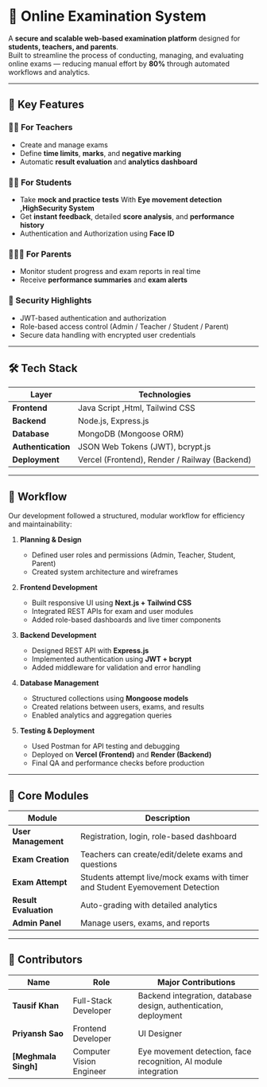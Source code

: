 # 🧠 Online Examination System

A **secure and scalable web-based examination platform** designed for **students, teachers, and parents**.  
Built to streamline the process of conducting, managing, and evaluating online exams — reducing manual effort by **80%** through automated workflows and analytics.

---

## 🚀 Key Features

### 👩‍🏫 For Teachers
- Create and manage exams 
- Define **time limits**, **marks**, and **negative marking**
- Automatic **result evaluation** and **analytics dashboard**

### 🧑‍🎓 For Students
- Take **mock and practice tests**   With **Eye movement detection ,HighSecurity System**
- Get **instant feedback**, detailed **score analysis**, and **performance history**
- Authentication and Authorization using **Face ID**

### 👨‍👩‍👧 For Parents
- Monitor student progress and exam reports in real time  
- Receive **performance summaries** and **exam alerts**

### 🔐 Security Highlights
- JWT-based authentication and authorization  
- Role-based access control (Admin / Teacher / Student / Parent)  
- Secure data handling with encrypted user credentials  


---

## 🛠️ Tech Stack

| Layer | Technologies |
|-------|---------------|
| **Frontend** | Java Script ,Html, Tailwind CSS |
| **Backend** | Node.js, Express.js |
| **Database** | MongoDB (Mongoose ORM) |
| **Authentication** | JSON Web Tokens (JWT), bcrypt.js |
| **Deployment** | Vercel (Frontend), Render / Railway (Backend) |


---

## 🔄 Workflow

Our development followed a structured, modular workflow for efficiency and maintainability:

1. **Planning & Design**
   - Defined user roles and permissions (Admin, Teacher, Student, Parent)
   - Created system architecture and wireframes

2. **Frontend Development**
   - Built responsive UI using **Next.js + Tailwind CSS**
   - Integrated REST APIs for exam and user modules
   - Added role-based dashboards and live timer components

3. **Backend Development**
   - Designed REST API with **Express.js**
   - Implemented authentication using **JWT + bcrypt**
   - Added middleware for validation and error handling

4. **Database Management**
   - Structured collections using **Mongoose models**
   - Created relations between users, exams, and results
   - Enabled analytics and aggregation queries

5. **Testing & Deployment**
   - Used Postman for API testing and debugging  
   - Deployed on **Vercel (Frontend)** and **Render (Backend)**  
   - Final QA and performance checks before production

---

## 🧩 Core Modules

| Module | Description |
|---------|--------------|
| **User Management** | Registration, login, role-based dashboard |
| **Exam Creation** | Teachers can create/edit/delete exams and questions |
| **Exam Attempt** | Students attempt live/mock exams with timer and Student Eyemovement Detection|
| **Result Evaluation** | Auto-grading with detailed analytics |
| **Admin Panel** | Manage users, exams, and reports |

---
## 👥 Contributors

| Name | Role | Major Contributions |
|------|------|----------------------|
| **Tausif Khan** | Full-Stack Developer |Backend integration, database design, authentication, deployment |
| **Priyansh Sao** | Frontend Developer | UI Designer|
| **[Meghmala Singh]** | Computer Vision Engineer | Eye movement detection, face recognition, AI module integration |

